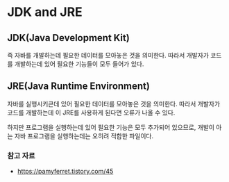 # JDK and JRE
## JDK(Java Development Kit)
즉 자바를 개발하는데 필요한 데이터를 모아놓은 것을 의미한다. 따라서 개발자가 코드를 개발하는데 있어 필요한 기능들이 모두 들어가 있다.

## JRE(Java Runtime Environment)
자바를 실행시키큰데 있어 필요한 데이터를 모아놓은 것을 의미한다. 따라서 개발자가 코드를 개발하는데 이 JRE를 사용하게 된다면 오류가 나올 수 있다.

하지만 프로그램을 실행하는데 있어 필요한 기능은 모두 추가되어 있으므로, 개발이 아는 자바 프로그램을 실행하는데는 오히려 적합한 파일이다.

### 참고 자료
- https://pamyferret.tistory.com/45
